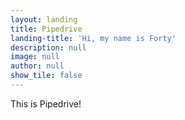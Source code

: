 ```yaml
---
layout: landing
title: Pipedrive
landing-title: 'Hi, my name is Forty'
description: null
image: null
author: null
show_tile: false
---
```


This is Pipedrive!